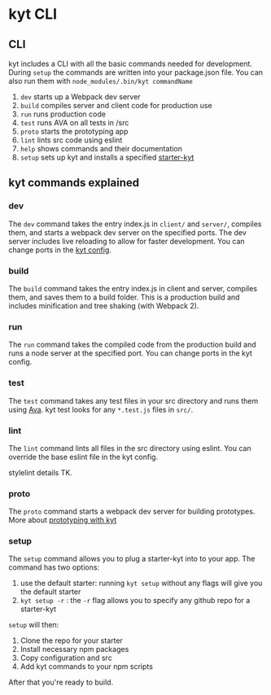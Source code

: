 # kyt CLI

## CLI
kyt includes a CLI with all the basic commands needed for development.
During `setup` the commands are written into your package.json file.
You can also run them with `node_modules/.bin/kyt commandName`

1. `dev` starts up a Webpack dev server
2. `build` compiles server and client code for production use
3. `run` runs production code
4. `test` runs AVA on all tests in /src
5. `proto` starts the prototyping app
6. `lint` lints src code using eslint
7. `help` shows commands and their documentation 
8. `setup` sets up kyt and installs a specified [starter-kyt](/Starterkyts.md)

## kyt commands explained 

### dev
The `dev` command takes the entry index.js in `client/` and `server/`, compiles them, and starts a webpack dev server on the specified ports. The dev server includes live reloading to allow for faster development. 
You can change ports in the [kyt config](/config/kytConfig.md).

### build
The `build` command takes the entry index.js in client and server, compiles them, and saves them to a build folder. This is a production build and includes minification and tree shaking (with Webpack 2). 

### run
The `run` command takes the compiled code from the production build and runs a node server at the specified port. 
You can change ports in the kyt config.

### test
The `test` command takes any test files in your src directory and runs them using [Ava](https://github.com/avajs/ava). 
kyt test looks for any `*.test.js` files in `src/`.

### lint
The `lint` command lints all files in the src directory using eslint. 
You can override the base eslint file in the kyt config.

stylelint details TK.

### proto
The `proto` command starts a webpack dev server for building prototypes.
More about [prototyping with kyt](/prototype)

### setup
The `setup` command allows you to plug a starter-kyt into to your app. 
The command has two options:
1. use the default starter: running `kyt setup` without any flags will give you the default starter
2. `kyt setup -r` : the `-r` flag allows you to specify any github repo for a starter-kyt

`setup` will then:
1. Clone the repo for your starter
2. Install necessary npm packages
3. Copy configuration and src
4. Add kyt commands to your npm scripts 

After that you're ready to build. 
